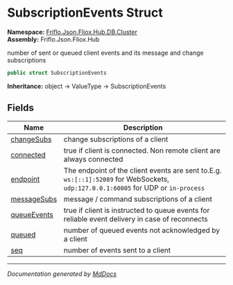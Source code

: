 ﻿<!--  
  <auto-generated>   
    The contents of this file were generated by a tool.  
    Changes to this file may be list if the file is regenerated  
  </auto-generated>   
-->

# SubscriptionEvents Struct

**Namespace:** [Friflo.Json.Fliox.Hub.DB.Cluster](../index.md)  
**Assembly:** Friflo.Json.Fliox.Hub

number of sent or queued client events and its message and change subscriptions

```csharp
public struct SubscriptionEvents
```

**Inheritance:** object → ValueType → SubscriptionEvents

## Fields

| Name                                 | Description                                                                                                                       |
| ------------------------------------ | --------------------------------------------------------------------------------------------------------------------------------- |
| [changeSubs](fields/changeSubs.md)   | change subscriptions of a client                                                                                                  |
| [connected](fields/connected.md)     | true if client is connected. Non remote client are always connected                                                               |
| [endpoint](fields/endpoint.md)       | The endpoint of the client events are sent to.E.g. `ws:[::1]:52089` for WebSockets, `udp:127.0.0.1:60005` for UDP or `in-process` |
| [messageSubs](fields/messageSubs.md) | message \/ command subscriptions of a client                                                                                      |
| [queueEvents](fields/queueEvents.md) | true if client is instructed to queue events for reliable event delivery in case of reconnects                                    |
| [queued](fields/queued.md)           | number of queued events not acknowledged by a client                                                                              |
| [seq](fields/seq.md)                 | number of events sent to a client                                                                                                 |

___

*Documentation generated by [MdDocs](https://github.com/ap0llo/mddocs)*
